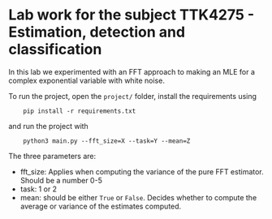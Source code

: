 # Lab work for the subject TTK4275 - Estimation, detection and classification

In this lab we experimented with an FFT approach to making an MLE for a complex exponential variable with white noise.

To run the project, open the `project/` folder, install the requirements using 

```
    pip install -r requirements.txt
```

and run the project with 

```
    python3 main.py --fft_size=X --task=Y --mean=Z
```

The three parameters are:
- fft_size: Applies when computing the variance of the pure FFT estimator. Should be a number 0-5
- task: 1 or 2
- mean: should be either `True` or `False`. Decides whether to compute the average or variance of the estimates computed. 